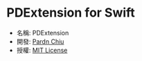 # PDExtension for Swift

- 名稱: PDExtension
- 開發: [Pardn Chiu](mailto:chiuchingwei@icloud.com)
- 授權: [MIT License](./LICENSE)
